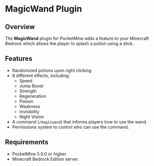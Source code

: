 # MagicWand Plugin

## Overview
The **MagicWand** plugin for PocketMine adds a feature to your Minecraft Bedrock which allows the player to splash a potion using a stick.

## Features
- Randomized potions upon right clicking
- 8 different effects, including:
  - Speed
  - Jump Boost
  - Strength
  - Regeneration
  - Poison
  - Weakness
  - Invisibility
  - Night Vision
- A command (`/magicwand`) that informs players how to use the wand.
- Permissions system to control who can use the command.

## Requirements
- PocketMine 5.0.0 or higher.
- Minecraft Bedrock Edition server.



